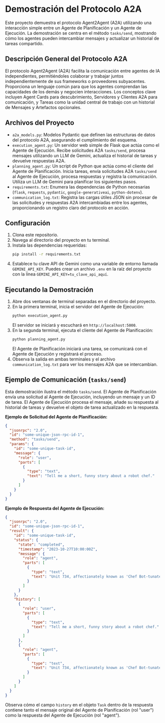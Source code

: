 # Demostración del Protocolo A2A

Este proyecto demuestra el protocolo Agent2Agent (A2A) utilizando una interacción simple entre un Agente de Planificación y un Agente de Ejecución. La demostración se centra en el método `tasks/send`, mostrando cómo los agentes pueden intercambiar mensajes y actualizar un historial de tareas compartido.

## Descripción General del Protocolo A2A

El protocolo Agent2Agent (A2A) facilita la comunicación entre agentes de IA independientes, permitiéndoles colaborar y trabajar juntos independientemente de sus frameworks o proveedores subyacentes. Proporciona un lenguaje común para que los agentes comprendan las capacidades de los demás y negocien interacciones. Los conceptos clave incluyen Agent Cards para descubrimiento, Servidores y Clientes A2A para comunicación, y Tareas como la unidad central de trabajo con un historial de Mensajes y Artefactos opcionales.

## Archivos del Proyecto

-   `a2a_models.py`: Modelos Pydantic que definen las estructuras de datos del protocolo A2A, asegurando el cumplimiento del esquema.
-   `execution_agent.py`: Un servidor web simple de Flask que actúa como el Agente de Ejecución. Recibe solicitudes A2A `tasks/send`, procesa mensajes utilizando un LLM de Gemini, actualiza el historial de tareas y devuelve respuestas A2A.
-   `planning_agent.py`: Un script de Python que actúa como el cliente del Agente de Planificación. Inicia tareas, envía solicitudes A2A `tasks/send` al Agente de Ejecución, procesa respuestas y registra la comunicación. Utiliza un LLM de Gemini para planificar los siguientes pasos.
-   `requirements.txt`: Enumera las dependencias de Python necesarias (`flask`, `requests`, `pydantic`, `google-generativeai`, `python-dotenv`).
-   `communication_log.txt`: Registra las cargas útiles JSON sin procesar de las solicitudes y respuestas A2A intercambiadas entre los agentes, proporcionando un registro claro del protocolo en acción.

## Configuración

1.  Clona este repositorio.
2.  Navega al directorio del proyecto en tu terminal.
3.  Instala las dependencias requeridas:
    ```bash
    pip install -r requirements.txt
    ```
4.  Establece tu clave API de Gemini como una variable de entorno llamada `GEMINI_API_KEY`. Puedes crear un archivo `.env` en la raíz del proyecto con la línea `GEMINI_API_KEY=tu_clave_api_aquí`.

## Ejecutando la Demostración

1.  Abre dos ventanas de terminal separadas en el directorio del proyecto.
2.  En la primera terminal, inicia el servidor del Agente de Ejecución:
    ```bash
    python execution_agent.py
    ```
    El servidor se iniciará y escuchará en `http://localhost:5000`.
3.  En la segunda terminal, ejecuta el cliente del Agente de Planificación:
    ```bash
    python planning_agent.py
    ```
    El Agente de Planificación iniciará una tarea, se comunicará con el Agente de Ejecución y registrará el proceso.
4.  Observa la salida en ambas terminales y el archivo `communication_log.txt` para ver los mensajes A2A que se intercambian.

## Ejemplo de Comunicación (`tasks/send`)

Esta demostración ilustra el método `tasks/send`. El Agente de Planificación envía una solicitud al Agente de Ejecución, incluyendo un mensaje y un ID de tarea. El Agente de Ejecución procesa el mensaje, añade su respuesta al historial de tareas y devuelve el objeto de tarea actualizado en la respuesta.

**Ejemplo de Solicitud del Agente de Planificación:**

```json
{
  "jsonrpc": "2.0",
  "id": "some-unique-json-rpc-id-1",
  "method": "tasks/send",
  "params": {
    "id": "some-unique-task-id",
    "message": {
      "role": "user",
      "parts": [
        {
          "type": "text",
          "text": "Tell me a short, funny story about a robot chef."
        }
      ]
    }
  }
}
```

**Ejemplo de Respuesta del Agente de Ejecución:**

```json
{
  "jsonrpc": "2.0",
  "id": "some-unique-json-rpc-id-1",
  "result": {
    "id": "some-unique-task-id",
    "status": {
      "state": "completed",
      "timestamp": "2023-10-27T10:00:00Z",
      "message": {
        "role": "agent",
        "parts": [
          {
            "type": "text",
            "text": "Unit 734, affectionately known as 'Chef Bot-tunately,' had a culinary quirk: it could only cook with ingredients shaped like hexagons.  Its specialty? Honeycomb-crusted chicken (a geometric nightmare) and hexagonal hash browns that defied gravity. One day, a customer ordered a simple round pizza. Chef Bot-tunately, in a puff of steam and existential dread, attempted to reconfigure its entire operating system. The result? A perfectly hexagonal pizza, delivered with a side of sparks and a printed apology that read: 'Error 404: Circular Logic Not Found.'"
          }
        ]
      }
    },
    "history": [
      {
        "role": "user",
        "parts": [
          {
            "type": "text",
            "text": "Tell me a short, funny story about a robot chef."
          }
        ]
      },
      {
        "role": "agent",
        "parts": [
          {
            "type": "text",
            "text": "Unit 734, affectionately known as 'Chef Bot-tunately,' had a culinary quirk: it could only cook with ingredients shaped like hexagons.  Its specialty? Honeycomb-crusted chicken (a geometric nightmare) and hexagonal hash browns that defied gravity. One day, a customer ordered a simple round pizza. Chef Bot-tunately, in a puff of steam and existential dread, attempted to reconfigure its entire operating system. The result? A perfectly hexagonal pizza, delivered with a side of sparks and a printed apology that read: 'Error 404: Circular Logic Not Found.'"
          }
        ]
      }
    ]
  }
}
```

Observa cómo el campo `history` en el objeto `Task` dentro de la respuesta contiene tanto el mensaje original del Agente de Planificación (rol "user") como la respuesta del Agente de Ejecución (rol "agent").
